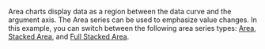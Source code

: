 Area charts display data as a region between the data curve and the argument axis. The Area series can be used to emphasize value changes. In this example, you can switch between the following area series types: [Area](https://docs.devexpress.com/Blazor/DevExpress.Blazor.DxChartAreaSeries-3), [Stacked Area](https://docs.devexpress.com/Blazor/DevExpress.Blazor.DxChartStackedAreaSeries-3), and [Full Stacked Area](https://docs.devexpress.com/Blazor/DevExpress.Blazor.DxChartFullStackedAreaSeries-3).
